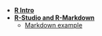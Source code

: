 
* **[R Intro](https://github.com/QuantGen/RIntro)**
* **[R-Studio and R-Markdown](https://github.com/younghhk/STAT_COMP/blob/master/Rmarkdown.md)**
  - [Markdown example](https://github.com/MarcooLopez/Miscelaneous/blob/master/example_markdown.txt)
